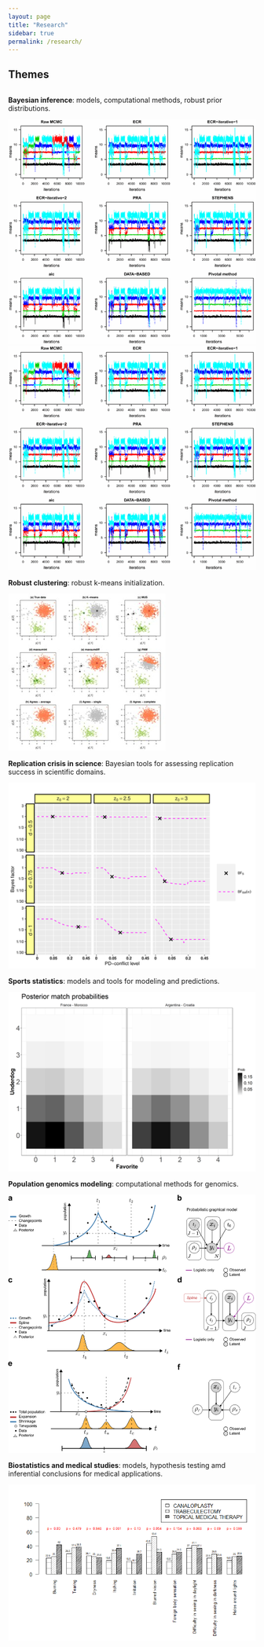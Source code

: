 ```yaml
---
layout: page
title: "Research"
sidebar: true
permalink: /research/
---
```


## Themes 

<div class="two-columns">
  <div class="column">
     <p>
     <strong>Bayesian inference</strong>: models, computational methods, robust prior distributions.
    </p>
<img src="/ls.png" alt="bayesian" class="image-uniform">
  </div>
  <div class="column">
    <img src="/ls.png" alt="bayesian" class="image-uniform">
  </div>
</div>


<div class="two-columns">
  <div class="column">
     <p>
     <strong>Robust clustering</strong>: robust k-means initialization.
    </p>
  </div>
<div class="column">
    <img src="/cl.jpg" alt="clustering" class="image-uniform">
  </div>
</div>


<div class="two-columns">
  <div class="column">
     <p>
     <strong>Replication crisis in science</strong>: Bayesian tools for assessing replication success in scientific domains.
    </p>
  </div>
<div class="column">
    <img src="/rs.png" alt="replication" class="image-uniform">
  </div>
</div>

<div class="two-columns">
  <div class="column">
     <p>
     <strong>Sports statistics</strong>: models and tools for modeling and predictions.
    </p>
  </div>
<div class="column">
    <img src="/football.png" alt="football" class="image-uniform">
  </div>
</div>

<div class="two-columns">
  <div class="column">
     <p>
     <strong>Population genomics modeling</strong>: computational methods for genomics.
    </p>
  </div>
<div class="column">
    <img src="/bipod.png" alt="bipod" class="image-uniform">
  </div>
</div>


<div class="two-columns">
  <div class="column">
     <p>
     <strong>Biostatistics and medical studies</strong>: models, hypothesis testing amd inferential conclusions for medical applications.
    </p>
  </div>
<div class="column">
    <img src="/barplot.png" alt="barplot" class="image-uniform">
  </div>
</div>

